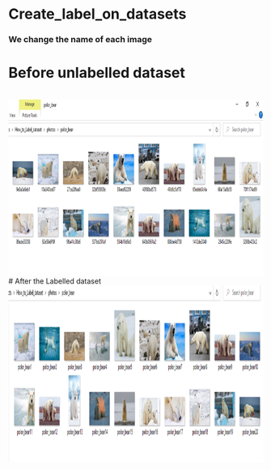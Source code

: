 # Create_label_on_datasets

### We change the name of each image 

# Before unlabelled dataset
<br />
  <img align="left" alt="image" src="https://github.com/HotuRam/Create_label_on_datasets/blob/main/before.png?raw=true" width="1000" height="350" />
<br />
<br />
<br />
# After the Labelled dataset
  <img align="left" alt="image" src="https://github.com/HotuRam/Create_label_on_datasets/blob/main/after.png?raw=true" width="1000" height="350" />
<br />
<br />
